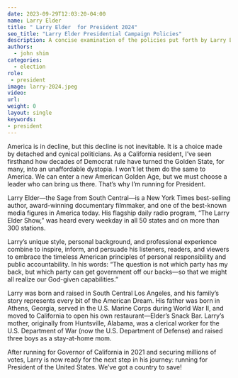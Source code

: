 ```yaml
---
date: 2023-09-29T12:03:20-04:00
name: Larry Elder 
title: " Larry Elder  for President 2024"
seo_title: "Larry Elder Presidential Campaign Policies"
description: A concise examination of the policies put forth by Larry Elder  during his presidential campaign.
authors:
  - john shim
categories:
  - election
role:
 - president
image: larry-2024.jpeg
video:
url: 
weight: 0
layout: single
keywords:
- president
---
```


America is in decline, but this decline is not inevitable. It is a choice made by detached and cynical politicians. As a California resident, I’ve seen firsthand how decades of Democrat rule have turned the Golden State, for many, into an unaffordable dystopia. I won’t let them do the same to America. We can enter a new American Golden Age, but we must choose a leader who can bring us there. That’s why I’m running for President.

Larry Elder—the Sage from South Central—is a New York Times best-selling author, award-winning documentary filmmaker, and one of the best-known media figures in America today. His flagship daily radio program, “The Larry Elder Show,” was heard every weekday in all 50 states and on more than 300 stations.

Larry’s unique style, personal background, and professional experience combine to inspire, inform, and persuade his listeners, readers, and viewers to embrace the timeless American principles of personal responsibility and public accountability. In his words: “The question is not which party has my back, but which party can get government off our backs—so that we might all realize our God-given capabilities.”

Larry was born and raised in South Central Los Angeles, and his family’s story represents every bit of the American Dream. His father was born in Athens, Georgia, served in the U.S. Marine Corps during World War II, and moved to California to open his own restaurant—Elder’s Snack Bar. Larry’s mother, originally from Huntsville, Alabama, was a clerical worker for the U.S. Department of War (now the U.S. Department of Defense) and raised three boys as a stay-at-home mom.

After running for Governor of California in 2021 and securing millions of votes, Larry is now ready for the next step in his journey: running for President of the United States. We’ve got a country to save!

